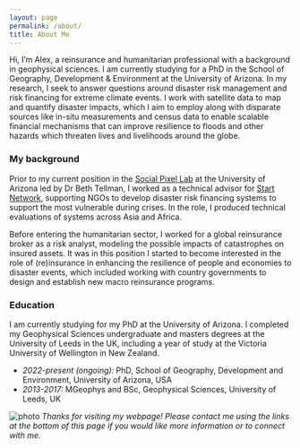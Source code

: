 ```yaml
---
layout: page
permalink: /about/
title: About Me
---
```


Hi, I’m Alex, a reinsurance and humanitarian professional with a background in geophysical sciences. I am currently studying for a PhD in the School of Geography, Development & Environment at the University of Arizona. In my research, I seek to answer questions around disaster risk management and risk financing for extreme climate events. I work with satellite data to map and quantify disaster impacts, which I aim to employ along with disparate sources like in-situ measurements and census data to enable scalable financial mechanisms that can improve resilience to floods and other hazards which threaten lives and livelihoods around the globe.

### My background

Prior to my current position in the [Social Pixel Lab](https://beth-tellman.github.io/) at the University of Arizona led by Dr Beth Tellman, I worked as a technical advisor for [Start Network](https://startnetwork.org/), supporting NGOs to develop disaster risk financing systems to support the most vulnerable during crises. In the role, I produced technical evaluations of systems across Asia and Africa.

Before entering the humanitarian sector, I worked for a global reinsurance broker as a risk analyst, modeling the possible impacts of catastrophes on insured assets. It was in this position I started to become interested in the role of (re)insurance in enhancing the resilience of people and economies to disaster events, which included working with country governments to design and establish new macro reinsurance programs.

### Education

I am currently studying for my PhD at the University of Arizona. I completed my Geophysical Sciences undergraduate and masters degrees at the University of Leeds in the UK, including a year of study at the Victoria University of Wellington in New Zealand.

* _2022-present (ongoing):_ PhD, School of Geography, Development and Environment, University of Arizona, USA
* _2013-2017:_ MGeophys and BSc, Geophysical Sciences, University of Leeds, UK


![photo](../images/alex.jpg "Photo")
_Thanks for visiting my webpage! Please contact me using the links at the bottom of this page if you would like more information or to connect with me._